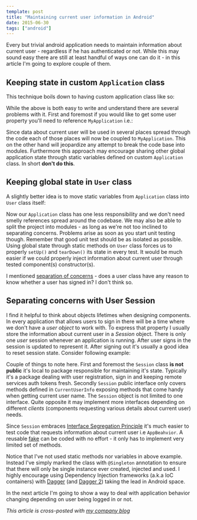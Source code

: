 ```yaml
---
template: post
title: "Maintaining current user information in Android"
date: 2015-06-30
tags: ["android"]
---
```


Every but trivial android application needs to maintain information about current user - regardless if he has authenticated or not. While this may sound easy there are still at least handful of ways one can do it - in this article I'm going to explore couple of them.

## Keeping state in custom `Application` class

This technique boils down to having custom application class like so:

<script src="https://gist.github.com/miensol/e7fcce936e0acb3499ec.js?file=MyApplication.java"></script>

While the above is both easy to write and understand there are several problems with it. First and foremost if you would like to get some user property you'll need to reference `MyApplication` i.e.:

<script src="https://gist.github.com/miensol/e7fcce936e0acb3499ec.js?file=ActionBar.java"></script>

Since data about current user will be used in several places spread through the code each of those places will now be coupled to `MyApplication`. This on the other hand will jeopardize any attempt to break the code base into modules. Furthermore this approach may encourage sharing other global application state through static variables defined on custom `Application` class. In short **don't do this**.

## Keeping global state in `User` class

A slightly better idea is to move static variables from `Application` class into `User` class itself:

<script src="https://gist.github.com/miensol/e7fcce936e0acb3499ec.js?file=User.java"></script>

Now our `Application` class has one less responsibility and we don't need smelly references spread around the codebase. We may also be able to split the project into modules - as long as we're not too inclined to separating concerns. Problems arise as soon as you start unit testing though. Remember that good unit test should be as isolated as possible. Using global state through static methods on `User` class forces us to properly `setUp()` and `tearDown()` its state in every test. It would be much easier if we could properly inject information about current user through tested component(s) constructor(s).

I mentioned [separation of concerns](https://en.wikipedia.org/wiki/Separation_of_concerns) - does a user class have any reason to know whether a user has signed in? I don't think so.

## Separating concerns with User Session

I find it helpful to think about objects lifetimes when designing components. In every application that allows users to sign in there will be a time where we don't have a *user object* to work with. To express that property I usually store the information about current user in a *Session* object. There is only one *user* session whenever an application is running. After user signs in the session is updated to represent it. After signing out it's usually a good idea to reset session state. Consider following example:

<script src="https://gist.github.com/miensol/e7fcce936e0acb3499ec.js?file=Session.java"></script>

Couple of things to note here. First and foremost the `Session` class **is not public** it's local to package responsible for maintaining it's state. Typically it's a package dealing with user registration, sign in and keeping remote services auth tokens fresh. Secondly `Session` public interface only covers methods defined in `CurrentUserInfo` exposing methods that come handy when getting current user name. The `Session` object is not limited to one interface. Quite opposite it may implement more interfaces depending on different *clients* (components requesting various details about current user) needs.

Since `Session` embraces [Interface Segregation Principle](https://en.wikipedia.org/wiki/Interface_segregation_principle) it's much easier to test code that requests information about current user i.e `AppBeahvior`. A reusable [fake](http://www.martinfowler.com/bliki/TestDouble.html) can be coded with no effort - it only has to implement very limited set of methods.

Notice that I've not used static methods nor variables in above example. Instead I've simply marked the class with `@Singleton` annotation to ensure that there will only be single instance ever created, injected and used. I highly encourage using Dependency Injection frameworks (a.k.a IoC containers) with [Dagger](http://square.github.io/dagger/) (and [Dagger 2](http://google.github.io/dagger/)) taking the lead in Android space.

In the next article I'm going to show a way to deal with application behavior changing depending on user being logged in or not.

*This article is cross-posted with [my company blog](http://blog.brightinventions.pl)*
